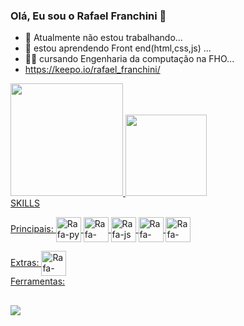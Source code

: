 ### Olá, Eu sou o Rafael Franchini 👋


- 🔭 Atualmente não estou trabalhando...
- 🌱 estou aprendendo Front end(html,css,js) ...
- 👨‍🎓 cursando Engenharia da computação na FHO...
- https://keepo.io/rafael_franchini/

<div>
  <a href="https://beacons.ai/Rafael-Franchini">
  <img height="180em"src="https://github-readme-stats.vercel.app/api?username=Rafael-Franchini&show_icons=true&theme=codeSTACKr&include_all_commits=true&count_private=true"/>
  <img height="130em"src="https://github-readme-stats.vercel.app/api/top-langs/?username=Rafael-Franchini&layout=compact&langs_count=16&theme=codeSTACKr"/>
</div>
<div>
  <div>
   SKILLS  
  </div>
  
  Principais:
  <img align="center" alt="Rafa-py" height="40px" width="40px" src="https://img.icons8.com/fluency/344/python.png"> 
  <img align="center" alt="Rafa-c++" height="40px" width="40px" src="https://img.icons8.com/external-tal-revivo-shadow-tal-revivo/344/external-cplusplus-a-general-purpose-descriptive-programming-computer-language-logo-shadow-tal-revivo.png"> 
  <img align="center" alt="Rafa-js" height="40px" width="40px" src="https://img.icons8.com/color/344/javascript--v1.png"> 
  <img align="center" alt="Rafa-css" height="40px" width="40px" src="https://img.icons8.com/color/344/css3.png"> 
  <img align="center" alt="Rafa-html" height="40px" width="40px" src="https://img.icons8.com/color/344/html-5--v1.png"> 
  
  <div>
    Extras:
    <img align="center" alt="Rafa-html" height="40px" width="40px" src="https://icons8.com.br/icon/39855/logo-mysql"> 
  </div>
  <div>
    Ferramentas:  
    
 <div>
  
  
  
</div>

##

<div>
  <a href="rflfranchini@gmail.com" target="_blank"><img src="https://img.shields.io/badge/Gmail-D14836?style=for-the-badge&logo=gmail&logoColor=white" target="_blank"></a>
</div>

